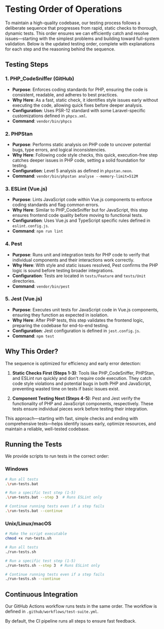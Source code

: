 # Testing Order of Operations

To maintain a high-quality codebase, our testing process follows a deliberate sequence that progresses from rapid, static checks to thorough, dynamic tests. This order ensures we can efficiently catch and resolve issues—starting with the simplest problems and building toward full-system validation. Below is the updated testing order, complete with explanations for each step and the reasoning behind the sequence.

## Testing Steps

### 1. PHP_CodeSniffer (GitHub)  
- **Purpose**: Enforces coding standards for PHP, ensuring the code is consistent, readable, and adheres to best practices.  
- **Why Here**: As a fast, static check, it identifies style issues early without executing the code, allowing quick fixes before deeper analysis.
- **Configuration**: Uses PSR-12 standard with some Laravel-specific customizations defined in `phpcs.xml`.
- **Command**: `vendor/bin/phpcs`

### 2. PHPStan  
- **Purpose**: Performs static analysis on PHP code to uncover potential bugs, type errors, and logical inconsistencies.  
- **Why Here**: Following code style checks, this quick, execution-free step catches deeper issues in PHP code, setting a solid foundation for testing.
- **Configuration**: Level 5 analysis as defined in `phpstan.neon`.
- **Command**: `vendor/bin/phpstan analyse --memory-limit=512M`

### 3. ESLint (Vue.js)  
- **Purpose**: Lints JavaScript code within Vue.js components to enforce coding standards and flag common errors.  
- **Why Here**: Similar to PHP_CodeSniffer but for JavaScript, this step ensures frontend code quality before moving to functional tests.
- **Configuration**: Uses Vue.js and TypeScript specific rules defined in `eslint.config.js`.
- **Command**: `npm run lint`

### 4. Pest  
- **Purpose**: Runs unit and integration tests for PHP code to verify that individual components and their interactions work correctly.  
- **Why Here**: With style and static issues resolved, Pest confirms the PHP logic is sound before testing broader integrations.
- **Configuration**: Tests are located in `tests/Feature` and `tests/Unit` directories.
- **Command**: `vendor/bin/pest`

### 5. Jest (Vue.js)  
- **Purpose**: Executes unit tests for JavaScript code in Vue.js components, ensuring they function as expected in isolation.  
- **Why Here**: After PHP tests, this step validates the frontend logic, preparing the codebase for end-to-end testing.
- **Configuration**: Jest configuration is defined in `jest.config.js`.
- **Command**: `npm test`

<!-- End-to-end testing section removed as part of Dusk removal -->

## Why This Order?

The sequence is optimized for efficiency and early error detection:

1. **Static Checks First (Steps 1-3)**: Tools like PHP_CodeSniffer, PHPStan, and ESLint run quickly and don't require code execution. They catch code style violations and potential bugs in both PHP and JavaScript, preventing wasted time on tests if basic issues exist.

2. **Component Testing Next (Steps 4-5)**: Pest and Jest verify the functionality of PHP and JavaScript components, respectively. These tests ensure individual pieces work before testing their integration.

This approach—starting with fast, simple checks and ending with comprehensive tests—helps identify issues early, optimize resources, and maintain a reliable, well-tested codebase.

## Running the Tests

We provide scripts to run tests in the correct order:

### Windows

```bash
# Run all tests
.\run-tests.bat

# Run a specific test step (1-5)
.\run-tests.bat --step 3  # Runs ESLint only

# Continue running tests even if a step fails
.\run-tests.bat --continue
```

### Unix/Linux/macOS

```bash
# Make the script executable
chmod +x run-tests.sh

# Run all tests
./run-tests.sh

# Run a specific test step (1-5)
./run-tests.sh --step 3  # Runs ESLint only

# Continue running tests even if a step fails
./run-tests.sh --continue
```

## Continuous Integration

Our GitHub Actions workflow runs tests in the same order. The workflow is defined in `.github/workflows/test-suite.yml`.

By default, the CI pipeline runs all steps to ensure fast feedback.
